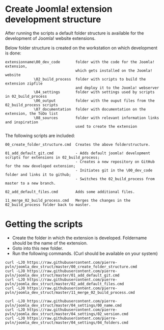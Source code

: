 # Create Joomla! extension development structure
After running the scripts a default folder structure is available for the development of Joomla! website extensions.

Below folder structure is created on the workstation on which development is done:
```
extensionname\00_dev_code       folder with the code for the Joomla! extension, 
                                which gets installed on the Joomla! website
             \02_build_process  folder with scripts to build the extension zipfile
                                and deploy it to the Joomla! webserver
             \04_settings       folder with settings used by scripts in 02_build_process
             \06_output         folder with the ouput files from the 02_build_process scripts
             \07_documentation  folder with documentation on the extension, the ToDo list
             \08_sources        folder with relevant information links and inspiration
                                used to create the extension
```
The following scripts are included:
```
00_create_folder_structure.cmd  Creates the above folderstructure.
```
``` 
01_add_default_git.cmd          - Adds default joomla! development scripts for extensions in 02_build_process;
                                - Creates a new repository on GitHub for the new developed extension;
                                - Initiates git in the \00_dev_code folder and links it to github;  
                                - Switches the 02_build_process from master to a new branch.
```
``` 
02_add_default_files.cmd        Adds some additional files.
```
``` 
11_merge_02_build_process.cmd   Merges the changes in the 02_build_process folder back to master.
```
# Getting the scripts
- Create the folder in which the extension is developed. Foldername should be the name of the extension.
- Goto into this new folder.
- Run the following commands. (Curl should be available on your system)
```
curl -LJO https://raw.githubusercontent.com/pierre-pvln/joomla_dev_struct/master/00_create_folder_structure.cmd
curl -LJO https://raw.githubusercontent.com/pierre-pvln/joomla_dev_struct/master/01_add_default_git.cmd
curl -LJO https://raw.githubusercontent.com/pierre-pvln/joomla_dev_struct/master/02_add_default_files.cmd
curl -LJO https://raw.githubusercontent.com/pierre-pvln/joomla_dev_struct/master/11_merge_02_build_process.cmd

curl -LJO https://raw.githubusercontent.com/pierre-pvln/joomla_dev_struct/master/04_settings/00_name.cmd
curl -LJO https://raw.githubusercontent.com/pierre-pvln/joomla_dev_struct/master/04_settings/02_version.cmd
curl -LJO https://raw.githubusercontent.com/pierre-pvln/joomla_dev_struct/master/04_settings/04_folders.cmd

```

